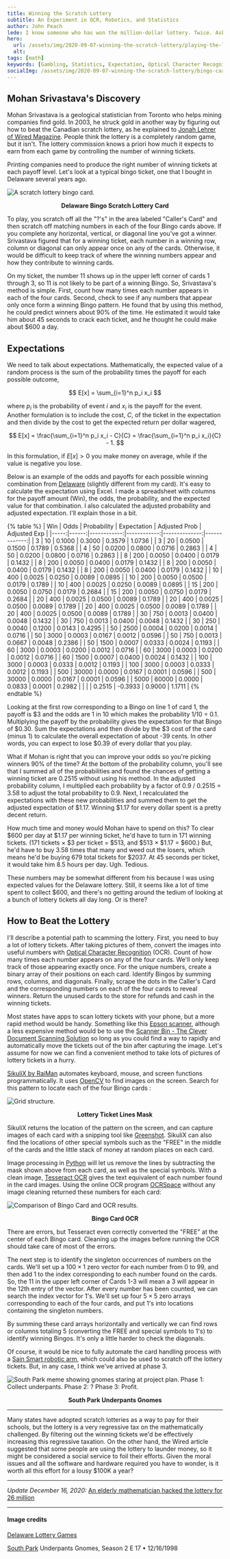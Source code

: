 ```yaml
---
title: Winning the Scratch Lottery
subtitle: An Experiment in OCR, Robotics, and Statistics
author: John Peach
lede: I know someone who has won the million-dollar lottery. Twice. Ask any mathematician about playing the lottery and you'll likely be told not to waste your money because you can't win. That would be bad advice because the lottery is rigged. In your favor.
hero:
  url: /assets/img/2020-09-07-winning-the-scratch-lottery/playing-the-lottery.jpg
  alt:
tags: [math]
keywords: [Gambling, Statistics, Expectation, Optical Character Recognition]
socialImg: /assets/img/2020-09-07-winning-the-scratch-lottery/bingo-card.jpg
---
```


## Mohan Srivastava's Discovery

Mohan Srivastava is a geological statistician from Toronto who helps mining companies find gold. In 2003, he struck gold in another way by figuring out how to beat the Canadian scratch lottery, as he explained to [Jonah Lehrer of Wired Magazine](https://www.wired.com/2011/01/ff-lottery/). People think the lottery is a completely random game, but it isn't. The lottery commission knows a priori how much it expects to earn from each game by controlling the number of winning tickets.

Printing companies need to produce the right number of winning tickets at each payoff level. Let's look at a typical bingo ticket, one that I bought in Delaware several years ago.

![A scratch lottery bingo card.](/assets/img/2020-09-07-winning-the-scratch-lottery/bingo-card.jpg)

<p align = "center"><b>Delaware Bingo Scratch Lottery Card</b></p>

To play, you scratch off all the "?'s" in the area labeled "Caller's Card" and then scratch off matching numbers in each of the four Bingo cards above. If you complete any horizontal, vertical, or diagonal line you've got a winner. Srivastava figured that for a winning ticket, each number in a winning row, column or diagonal can only appear once on any of the cards. Otherwise, it would be difficult to keep track of where the winning numbers appear and how they contribute to winning cards.

On my ticket, the number 11 shows up in the upper left corner of cards 1 through 3, so 11 is not likely to be part of a winning Bingo. So, Srivastava's method is simple. First, count how many times each number appears in each of the four cards. Second, check to see if any numbers that appear only once form a winning Bingo pattern. He found that by using this method, he could predict winners about 90% of the time. He estimated it would take him about 45 seconds to crack each ticket, and he thought he could make about \$600 a day.

## Expectations

We need to talk about expectations. Mathematically, the expected value of a random process is the sum of the probability times the payoff for each possible outcome,

$$
E[x] = \sum_{i=1}^n p_i x_i
$$

where $p_i$ is the probability of event $i$ and $x_i$ is the payoff for the event. Another formulation is to include the cost, $C$, of the ticket in the expectation and then divide by the cost to get the expected return per dollar wagered,

$$
E[x] = \frac{\sum_{i=1}^n p_i x_i - C}{C} = \frac{\sum_{i=1}^n p_i x_i}{C} - 1.
$$

In this formulation, if $E[x] > 0$ you make money on average, while if the value is negative you lose.

Below is an example of the odds and payoffs for each possible winning combination from [Delaware](https://www.delottery.com/Content/images/instant-lottery/instant-details/DE192OSB_V12_05032020.jpg) (slightly different from my card). It's easy to calculate the expectation using Excel. I made a spreadsheet with columns for the payoff amount (Win), the odds, the probability, and the expected value for that combination. I also calculated the adjusted probability and adjusted expectation. I'll explain those in a bit.

{% table %}
| Win | Odds | Probability | Expectation | Adjusted Prob | Adjusted Exp |
|-----:|------:|------------:|------------:|--------------:|-------------:|
| 3 | 10 | 0.1000 | 0.3000 | 0.3579 | 1.0736 |
| 3 | 20 | 0.0500 | 0.1500 | 0.1789 | 0.5368 |
| 4 | 50 | 0.0200 | 0.0800 | 0.0716 | 0.2863 |
| 4 | 50 | 0.0200 | 0.0800 | 0.0716 | 0.2863 |
| 8 | 200 | 0.0050 | 0.0400 | 0.0179 | 0.1432 |
| 8 | 200 | 0.0050 | 0.0400 | 0.0179 | 0.1432 |
| 8 | 200 | 0.0050 | 0.0400 | 0.0179 | 0.1432 |
| 8 | 200 | 0.0050 | 0.0400 | 0.0179 | 0.1432 |
| 10 | 400 | 0.0025 | 0.0250 | 0.0089 | 0.0895 |
| 10 | 200 | 0.0050 | 0.0500 | 0.0179 | 0.1789 |
| 10 | 400 | 0.0025 | 0.0250 | 0.0089 | 0.0895 |
| 15 | 200 | 0.0050 | 0.0750 | 0.0179 | 0.2684 |
| 15 | 200 | 0.0050 | 0.0750 | 0.0179 | 0.2684 |
| 20 | 400 | 0.0025 | 0.0500 | 0.0089 | 0.1789 |
| 20 | 400 | 0.0025 | 0.0500 | 0.0089 | 0.1789 |
| 20 | 400 | 0.0025 | 0.0500 | 0.0089 | 0.1789 |
| 20 | 400 | 0.0025 | 0.0500 | 0.0089 | 0.1789 |
| 30 | 750 | 0.0013 | 0.0400 | 0.0048 | 0.1432 |
| 30 | 750 | 0.0013 | 0.0400 | 0.0048 | 0.1432 |
| 30 | 250 | 0.0040 | 0.1200 | 0.0143 | 0.4295 |
| 50 | 2500 | 0.0004 | 0.0200 | 0.0014 | 0.0716 |
| 50 | 3000 | 0.0003 | 0.0167 | 0.0012 | 0.0596 |
| 50 | 750 | 0.0013 | 0.0667 | 0.0048 | 0.2386 |
| 50 | 1500 | 0.0007 | 0.0333 | 0.0024 | 0.1193 |
| 60 | 3000 | 0.0003 | 0.0200 | 0.0012 | 0.0716 |
| 60 | 3000 | 0.0003 | 0.0200 | 0.0012 | 0.0716 |
| 60 | 1500 | 0.0007 | 0.0400 | 0.0024 | 0.1432 |
| 100 | 3000 | 0.0003 | 0.0333 | 0.0012 | 0.1193 |
| 100 | 3000 | 0.0003 | 0.0333 | 0.0012 | 0.1193 |
| 500 | 30000 | 0.0000 | 0.0167 | 0.0001 | 0.0596 |
| 500 | 30000 | 0.0000 | 0.0167 | 0.0001 | 0.0596 |
| 5000 | 60000 | 0.0000 | 0.0833 | 0.0001 | 0.2982 |
| | | 0.2515 | -0.3933 | 0.9000 | 1.1711 |
{% endtable %}

Looking at the first row corresponding to a Bingo on line 1 of card 1, the payoff is \$3 and the odds are 1 in 10 which makes the probability 1/10 = 0.1. Multiplying the payoff by the probability gives the expectation for that Bingo of \$0.30. Sum the expectations and then divide by the \$3 cost of the card (minus 1) to calculate the overall expectation of about -39 cents. In other words, you can expect to lose \$0.39 of every dollar that you play.

What if Mohan is right that you can improve your odds so you're picking winners 90\% of the time? At the bottom of the probability column, you'll see that I summed all of the probabilities and found the chances of getting a winning ticket are 0.2515 without using his method. In the adjusted probability column, I multiplied each probability by a factor of 0.9 / 0.2515 = 3.58 to adjust the total probability to 0.9. Next, I recalculated the expectations with these new probabilities and summed them to get the adjusted expectation of \$1.17. Winning \$1.17 for every dollar spent is a pretty decent return.

How much time and money would Mohan have to spend on this? To clear \$600 per day at \$1.17 per winning ticket, he'd have to turn in 171 winning tickets. (171 tickets $\times$ \$3 per ticket = \$513, and \$513 $\times$ \$1.17 = \$600.) But, he'd have to buy 3.58 times that many and weed out the losers, which means he'd be buying 679 total tickets for \$2037. At 45 seconds per ticket, it would take him 8.5 hours per day. Ugh. Tedious.

These numbers may be somewhat different from his because I was using expected values for the Delaware lottery. Still, it seems like a lot of time spent to collect \$600, and there's no getting around the tedium of looking at a bunch of lottery tickets all day long. Or is there?

## How to Beat the Lottery

I'll describe a potential path to scamming the lottery. First, you need to buy a lot of lottery tickets. After taking pictures of them, convert the images into useful numbers with [Optical Character Recognition](https://en.wikipedia.org/wiki/Optical_character_recognition) (OCR). Count of how many times each number appears on any of the four cards. We'll only keep track of those appearing exactly once. For the unique numbers, create a binary array of their positions on each card. Identify Bingos by summing rows, columns, and diagonals. Finally, scrape the dots in the Caller's Card and the corresponding numbers on each of the four cards to reveal winners. Return the unused cards to the store for refunds and cash in the winning tickets.

Most states have apps to scan lottery tickets with your phone, but a more rapid method would be handy. Something like this [Epson scanner](https://www.bestbuy.com/site/epson-es-400-high-speed-desktop-color-document-duplex-scanner-black/5689001.p?skuId=5689001), although a less expensive method would be to use the [Scanner Bin - The Clever Document Scanning Solution](https://www.amazon.com/Scanner-Bin-Document-Scanning-Solution/dp/B00XM7LKZM/ref=zg_bs_5728047011_7?_encoding=UTF8&psc=1&refRID=DZ59XYTDA4NPM42DXYJ4) so long as you could find a way to rapidly and automatically move the tickets out of the bin after capturing the image. Let's assume for now we can find a convenient method to take lots of pictures of lottery tickets in a hurry.

[SikuliX by RaiMan](http://sikulix.com/) automates keyboard, mouse, and screen functions programmatically. It uses [OpenCV](https://opencv.org/) to find images on the screen. Search for this pattern to locate each of the four Bingo cards :

![Grid structure.](/assets/img/2020-09-07-winning-the-scratch-lottery/lines-mask.png)

<p align = "center"><b>Lottery Ticket Lines Mask</b></p>

SikuliX returns the location of the pattern on the screen, and can capture images of each card with a snipping tool like [Greenshot](https://getgreenshot.org/). SikuliX can also find the locations of other special symbols such as the "FREE" in the middle of the cards and the little stack of money at random places on each card.

Image processing in [Python](https://www.anaconda.com/) will let us remove the lines by subtracting the mask shown above from each card, as well as the special symbols. With a clean image, [Tesseract OCR](https://nanonets.com/blog/ocr-with-tesseract/) gives the text equivalent of each number found in the card images. Using the online OCR program [OCRSpace](https://ocr.space/) without any image cleaning returned these numbers for each card:

![Comparison of Bingo Card and OCR results.](/assets/img/2020-09-07-winning-the-scratch-lottery/bingo-card-ocr-results.svg)

<p align = "center"><b>Bingo Card OCR</b></p>

There are errors, but Tesseract even correctly converted the "FREE" at the center of each Bingo card. Cleaning up the images before running the OCR should take care of most of the errors.

The next step is to identify the singleton occurrences of numbers on the cards. We'll set up a $100 \times 1$ zero vector for each number from 0 to 99, and then add 1 to the index corresponding to each number found on the cards. So, the 11 in the upper left corner of Cards 1-3 will mean a 3 will appear in the 12th entry of the vector. After every number has been counted, we can search the index vector for 1's. We'll set up four $5 \times 5$ zero arrays corresponding to each of the four cards, and put 1's into locations containing the singleton numbers.

By summing these card arrays horizontally and vertically we can find rows or columns totaling 5 (converting the FREE and special symbols to 1's) to identify winning Bingos. It's only a little harder to check the diagonals.

Of course, it would be nice to fully automate the card handling process with a [Sain Smart robotic arm](https://www.sainsmart.com/products/6-axis-desktop-robotic-arm-assembled?variant=45101269588&currency=USD&utm_medium=product_sync&utm_source=google&utm_content=sag_organic&utm_campaign=sag_organic&utm_campaign=gs-2018-08-06&utm_source=google&utm_medium=smart_campaign&gclid=CjwKCAjw4rf6BRAvEiwAn2Q76hbnjXvDfjqax182Z_2NH5rwnm5mNKEy2nbklUOrsnatKz64XbQ5BhoCg7EQAvD_BwE), which could also be used to scratch off the lottery tickets. But, in any case, I think we've arrived at phase 3.

![South Park meme showing gnomes staring at project plan. Phase 1: Collect underpants. Phase 2: ? Phase 3: Profit.](/assets/img/2020-09-07-winning-the-scratch-lottery/underpants-gnomes.jpg)

<p align = "center"><b>South Park Underpants Gnomes</b></p>

---

Many states have adopted scratch lotteries as a way to pay for their schools, but the lottery is a very regressive tax on the mathematically challenged. By filtering out the winning tickets we'd be effectively increasing this regressive taxation. On the other hand, the Wired article suggested that some people are using the lottery to launder money, so it might be considered a social service to foil their efforts. Given the moral issues and all the software and hardware required you have to wonder, is it worth all this effort for a lousy \$100K a year?

---

_Update December 16, 2020:_ [An elderly mathematician hacked the lottery for 26 million](https://entrepreneurshandbook.co/an-elderly-mathematician-hacked-the-lottery-for-26-million-121c28faa88b)

------

#### Image credits

[Delaware Lottery Games](https://www.delottery.com/Instant-Games)

[South Park](https://southpark.cc.com/) Underpants Gnomes, Season 2 E 17 • 12/16/1998

